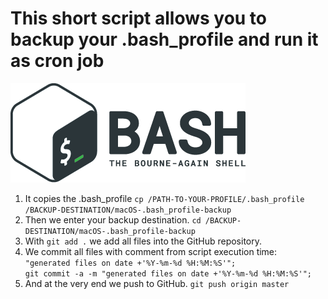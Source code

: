 # This short script allows you to backup your .bash_profile and run it as cron job
![Bash Logo](images/bash_logo.png)

1. It copies the .bash_profile 
`cp /PATH-TO-YOUR-PROFILE/.bash_profile /BACKUP-DESTINATION/macOS-.bash_profile-backup`
2. Then we enter your backup destination.
`cd /BACKUP-DESTINATION/macOS-.bash_profile-backup`
3. With `git add .` we add all files into the GitHub repository.
4. We commit all files with comment from script execution time: ` "generated files on date +'%Y-%m-%d %H:%M:%S'";` 
<br>`git commit -a -m "generated files on date +'%Y-%m-%d %H:%M:%S'";`
5. And at the very end we push to GitHub. `git push origin master`
